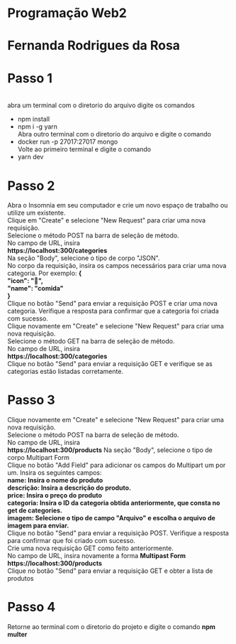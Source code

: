 # Programação Web2
# Fernanda Rodrigues da Rosa
<h1>Passo 1</h1>
<br>
abra um terminal com o diretorio do arquivo digite os comandos
<ul>
<li>npm install</li>
<li>npm i -g yarn</li>
Abra outro terminal com o diretorio do arquivo e digite o comando 
<li>docker run -p 27017:27017 mongo</li>
Volte ao primeiro terminal e digite o comando
<li>yarn dev</li>
 </ul>
<h1>Passo 2</h1>
 Abra o Insomnia em seu computador e crie um novo espaço de trabalho ou utilize um existente.
<br>
 Clique em "Create" e selecione "New Request" para criar uma nova requisição.
<br>
Selecione o método POST na barra de seleção de método.
<br>
No campo de URL, insira
<br>
<strong>https://localhost:300/categories</strong>
<br>
Na seção "Body", selecione o tipo de corpo "JSON".
<br>
No corpo da requisição, insira os campos necessários para criar uma nova categoria. Por exemplo:
<strong>{
  <br>
  "icon": "🍔",
  <br>
  "name": "comida"
  <br>
}</strong>
<br>
Clique no botão "Send" para enviar a requisição POST e criar uma nova categoria. Verifique a resposta para confirmar que a categoria foi criada com sucesso.
<br>
Clique novamente em "Create" e selecione "New Request" para criar uma nova requisição.
<br>
Selecione o método GET na barra de seleção de método.
<br>
 No campo de URL, insira
  <br>
<strong>https://localhost:300/categories</strong>
<br>
Clique no botão "Send" para enviar a requisição GET e verifique se as categorias estão listadas corretamente. 
<h1>Passo 3</h1>
Clique novamente em "Create" e selecione "New Request" para criar uma nova requisição.
<br>
Selecione o método POST na barra de seleção de método.
<br>
No campo de URL, insira
<br>
<strong>https://localhost:300/products</strong>
Na seção "Body", selecione o tipo de corpo Multipart Form
<br>
Clique no botão "Add Field" para adicionar os campos do Multipart um por um. Insira os seguintes campos:
<br>
<strong>
name: Insira o nome do produto
<br>
descrição: Insira a descrição do produto.
<br>
price: Insira o preço do produto
<br>
categoria: Insira o ID da categoria obtida anteriormente, que consta no get de categories.
<br>
imagem: Selecione o tipo de campo "Arquivo" e escolha o arquivo de imagem para enviar.
<br>
</strong>
Clique no botão "Send" para enviar a requisição POST. Verifique a resposta para confirmar que foi criado com sucesso.
<br>
Crie uma nova requisição GET como feito anteriormente.
<br>
No campo de URL, insira novamente a forma <strong>Multipast Form</strong>
<br>
<strong>https://localhost:300/products</strong>
<br>
Clique no botão "Send" para enviar a requisição GET e obter a lista de produtos
<h1>Passo 4</h1>
Retorne ao terminal com o diretorio do projeto e digite o comando <strong>npm multer</strong>
  
  
